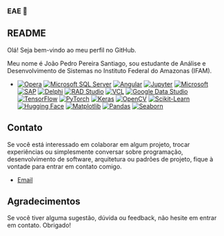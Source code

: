### EAE 👋
## README

Olá! Seja bem-vindo ao meu perfil no GitHub. 

Meu nome é João Pedro Pereira Santiago, sou estudante de Análise e Desenvolvimento de Sistemas no Instituto Federal do Amazonas (IFAM). 


- [![Opera](https://img.shields.io/badge/Opera-FF1B2D?style=for-the-badge&logo=Opera&logoColor=white)](https://www.opera.com/)
[![Microsoft SQL Server](https://img.shields.io/badge/Microsoft%20SQL%20Server-CC2927?style=for-the-badge&logo=microsoft%20sql%20server&logoColor=white)](https://www.microsoft.com/en-us/sql-server)
[![Angular](https://img.shields.io/badge/Angular-DD0031?style=for-the-badge&logo=angular&logoColor=white)](https://angular.io/)
[![Jupyter](https://img.shields.io/badge/Jupyter-F37626.svg?&style=for-the-badge&logo=Jupyter&logoColor=white)](https://jupyter.org/)
[![Microsoft](https://img.shields.io/badge/Microsoft-666666?style=for-the-badge&logo=microsoft&logoColor=white)](https://www.microsoft.com/)
[![SAP](https://img.shields.io/badge/SAP-0FAAFF?style=for-the-badge&logo=sap&logoColor=white)](https://www.sap.com/)
[![Delphi](https://img.shields.io/badge/Delphi-EE1F35?style=for-the-badge&logo=delphi&logoColor=white)](https://www.embarcadero.com/br/products/delphi)
[![RAD Studio](https://img.shields.io/badge/RAD%20Studio-10.4%20Sydney-EE1F35?style=for-the-badge&logo=delphi&logoColor=white)](https://www.embarcadero.com/br/products/rad-studio)
[![VCL](https://img.shields.io/badge/VCL-Visual%20Component%20Library-EE1F35?style=for-the-badge&logo=delphi&logoColor=white)](https://docwiki.embarcadero.com/RADStudio/Sydney/en/Visual_Component_Library)
[![Google Data Studio](https://img.shields.io/badge/Google%20Data%20Studio-4285F4?style=for-the-badge&logo=google%20data%20studio&logoColor=white)](https://datastudio.google.com/)
[![TensorFlow](https://img.shields.io/badge/TensorFlow-FF6F00?style=for-the-badge&logo=tensorflow&logoColor=white)](https://www.tensorflow.org/)
[![PyTorch](https://img.shields.io/badge/PyTorch-EE4C2C?style=for-the-badge&logo=pytorch&logoColor=white)](https://pytorch.org/)
[![Keras](https://img.shields.io/badge/Keras-D00000?style=for-the-badge&logo=keras&logoColor=white)](https://keras.io/)
[![OpenCV](https://img.shields.io/badge/OpenCV-5C3EE8?style=for-the-badge&logo=opencv&logoColor=white)](https://opencv.org/)
[![Scikit-Learn](https://img.shields.io/badge/Scikit--Learn-F7931E?style=for-the-badge&logo=scikit-learn&logoColor=white)](https://scikit-learn.org/)
[![Hugging Face](https://img.shields.io/badge/Hugging%20Face-FF6600?style=for-the-badge&logo=huggingface&logoColor=white)](https://huggingface.co/)
[![Matplotlib](https://img.shields.io/badge/Matplotlib-003C71?style=for-the-badge&logo=matplotlib&logoColor=white)](https://matplotlib.org/)
[![Pandas](https://img.shields.io/badge/Pandas-150458?style=for-the-badge&logo=pandas&logoColor=white)](https://pandas.pydata.org/)
[![Seaborn](https://img.shields.io/badge/Seaborn-6D7D8F?style=for-the-badge&logo=seaborn&logoColor=white)](https://seaborn.pydata.org/)





## Contato

Se você está interessado em colaborar em algum projeto, trocar experiências ou simplesmente conversar sobre programação, desenvolvimento de software, arquitetura ou padrões de projeto, fique à vontade para entrar em contato comigo.


- [Email](jpedropsss@gmail.com)

## Agradecimentos

Se você tiver alguma sugestão, dúvida ou feedback, não hesite em entrar em contato. Obrigado!

